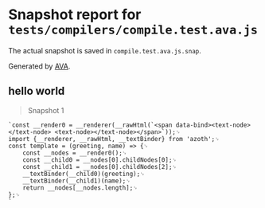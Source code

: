 # Snapshot report for `tests/compilers/compile.test.ava.js`

The actual snapshot is saved in `compile.test.ava.js.snap`.

Generated by [AVA](https://ava.li).

## hello world

> Snapshot 1

    `const __render0 = __renderer(__rawHtml(`<span data-bind><text-node></text-node> <text-node></text-node></span>`));␊
    import {__renderer, __rawHtml, __textBinder} from 'azoth';␊
    const template = (greeting, name) => {␊
    	const __nodes = __render0();␊
    	const __child0 = __nodes[0].childNodes[0];␊
    	const __child1 = __nodes[0].childNodes[2];␊
    	__textBinder(__child0)(greeting);␊
    	__textBinder(__child1)(name);␊
    	return __nodes[__nodes.length];␊
    };␊
    `
